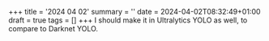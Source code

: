 +++
title = '2024 04 02'
summary = ''
date = 2024-04-02T08:32:49+01:00
draft = true
tags = []
+++
I should make it in Ultralytics YOLO as well, to compare to Darknet YOLO.
